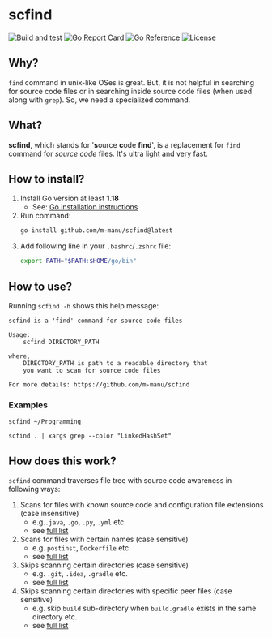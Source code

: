 # scfind

[![Build and test](https://github.com/m-manu/scfind/actions/workflows/build-and-test.yml/badge.svg)](https://github.com/m-manu/scfind/actions/workflows/build-and-test.yml)
[![Go Report Card](https://goreportcard.com/badge/github.com/m-manu/scfind)](https://goreportcard.com/report/github.com/m-manu/scfind)
[![Go Reference](https://pkg.go.dev/badge/github.com/m-manu/scfind.svg)](https://pkg.go.dev/github.com/m-manu/scfind)
[![License](https://img.shields.io/badge/License-Apache%202-blue.svg)](./LICENSE)

## Why?

`find` command in unix-like OSes is great. But, it is not helpful in searching for source code files or in searching
inside source code files (when used along with `grep`). So, we need a specialized command.

## What?

**scfind**, which stands for '**s**ource **c**ode **find**', is a replacement for `find` command for _source code_
files. It's ultra light and very fast.

## How to install?

1. Install Go version at least **1.18**
    * See: [Go installation instructions](https://go.dev/doc/install)
2. Run command:
   ```bash
   go install github.com/m-manu/scfind@latest
   ```
3. Add following line in your `.bashrc`/`.zshrc` file:
   ```bash
   export PATH="$PATH:$HOME/go/bin"
   ```

## How to use?

Running `scfind -h` shows this help message:

```text
scfind is a 'find' command for source code files

Usage: 
	scfind DIRECTORY_PATH

where,
	DIRECTORY_PATH is path to a readable directory that
	you want to scan for source code files

For more details: https://github.com/m-manu/scfind
```

### Examples

```shell
scfind ~/Programming
```

```shell
scfind . | xargs grep --color "LinkedHashSet"
```

## How does this work?

`scfind` command traverses file tree with source code awareness in following ways:

1. Scans for files with known source code and configuration file extensions (case insensitive)
    * e.g.`.java`, `.go`, `.py`, `.yml` etc.
    * see [full list](config/allowed_file_extensions.txt)
2. Scans for files with certain names (case sensitive)
    * e.g. `postinst`, `Dockerfile` etc.
    * see [full list](config/allowed_file_names.txt)
3. Skips scanning certain directories (case sensitive)
    * e.g. `.git`, `.idea`, `.gradle` etc.
    * see [full list](config/ignored_directories.txt)
4. Skips scanning certain directories with specific peer files (case sensitive)
    * e.g. skip `build` sub-directory when `build.gradle` exists in the same directory etc.
    * see [full list](config/ignored_directories_with_peer_file_names.json)
